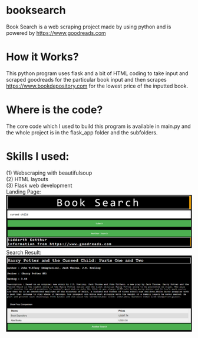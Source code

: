 # booksearch
Book Search is a web scraping project made by using python and is powered by https://www.goodreads.com
# How it Works? 
This python program uses flask and a bit of HTML coding to take input and scraped goodreads for the particular book input and then scrapes https://www.bookdepository.com for the lowest price of the inputted book. 
# Where is the code? 
The core code which I used to build this program is available in main.py and the whole project is in the flask_app folder and the subfolders. 
# Skills I used:
(1) Webscraping with beautifulsoup\
(2) HTML layouts\
(3) Flask web development\
Landing Page:
![Landing Page:](Github%20Images/Screenshot.png)
Search Result:
![Search result:](Github%20Images/Screenshot1.png)
